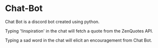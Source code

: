 # Chat-Bot

Chat Bot is a discord bot created using python.

Typing '!inspiration' in the chat will fetch a quote from the ZenQuotes API.

Typing a sad word in the chat will elicit an encouragement from Chat Bot.
